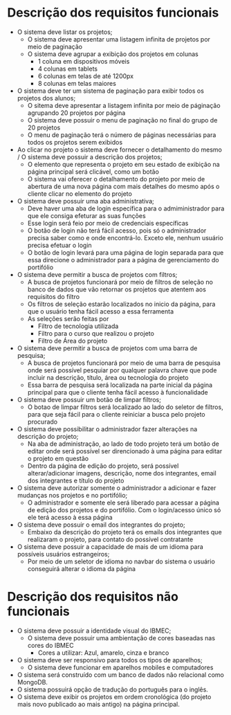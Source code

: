 # Descrição dos requisitos funcionais
- O sistema deve listar os projetos;
    - O sistema deve apresentar uma listagem infinita de projetos por meio de paginação
    - O sistema deve agrupar a exibição dos projetos em colunas
        - 1 coluna em dispositivos móveis
        - 4 colunas em tablets
        - 6 colunas em telas de até 1200px
        - 8 colunas em telas maiores
- O sistema deve ter um sistema de paginação para exibir todos os projetos dos alunos;
    - O sitema deve apresentar a listagem infinita por meio de páginação agrupando 20 projetos por página
    - O sistema deve possuir o menu de paginação no final do grupo de 20 projetos
    - O menu de paginação terá o número de páginas necessárias para todos os projetos serem exibidos
- Ao clicar no projeto o sistema deve fornecer o detalhamento do mesmo / O sistema deve possuir a descrição dos projetos;
    - O elemento que representa o projeto em seu estado de exibição na página principal será clicável, como um botão
    - O sistema vai oferecer o detalhamento do projeto por meio de abertura de uma nova página com mais detalhes do mesmo após o cliente clicar no elemento do projeto
- O sistema deve possuir uma aba administrativa;
    - Deve haver uma aba de login específica para o admiministrador para que ele consiga efeturar as suas funções
    - Esse login será feio por meio de credenciais específicas
    - O botão de login não terá fácil acesso, pois só o administrador precisa saber como e onde encontrá-lo. Exceto ele, nenhum usuário precisa efetuar o login
    - O botão de login levará para uma página de login separada para que essa direcione o administrador para a página de gerenciamento do portifólio
- O sistema deve permitir a busca de projetos com filtros;
    - A busca de projetos funcionará por meio de filtros de seleção no banco de dados que vão retornar os projetos que atentem aos requisitos do filtro
    - Os filtros de seleção estarão localizados no inicio da página, para que o usuário tenha fácil acesso a essa ferramenta
    - As seleções serão feitas por
        - Filtro de tecnologia utilizada
        - Filtro para o curso que realizou o projeto
        - Filtro de Área do projeto
- O sistema deve permitir a busca de projetos com uma barra de pesquisa;
    - A busca de projetos funcionará por meio de uma barra de pesquisa onde será possível pesquiar por qualquer palavra chave que pode incluir na descrição, título, área ou tecnologia do projeto
    - Essa barra de pesquisa será localizada na parte inicial da página principal para que o cliente tenha fácil acesso à funcionalidade
- O sistema deve possuir um botão de limpar filtros;
    - O botao de limpar filtros será localizado ao lado do seletor de filtros, para que seja fácil para o cliente reiniciar a busca pelo projeto procurado
- O sistema deve possibilitar o administrador fazer alterações na descrição do projeto;
    - Na aba de administração, ao lado de todo projeto terá um botão de editar onde será possível ser direncionado à uma página para editar o projeto em questão
    - Dentro da página de edição do projeto, será possível alterar/adicionar imagens, descrição, nome dos integrantes, email dos integrantes e título do projeto
- O sistema deve autorizar somente o administrador a adicionar e fazer mudanças nos projetos e no portifólio;
    - O administrador e somente ele será liberado para acessar a página de edição dos projetos e do portifólio. Com o login/acesso único só ele terá acesso à essa página
- O sistema deve possuir o email dos integrantes do projeto;
    - Embaixo da descrição do projeto terá os emails dos integrantes que realizaram o projeto, para contato do possível contratante
- O sistema deve possuir a capacidade de mais de um idioma para possíveis usuários estrangeiros;
    - Por meio de um seletor de idioma no navbar do sistema o usuário conseguirá alterar o idioma da página

# Descrição dos requisitos não funcionais
- O sistema deve possuir a identidade visual do IBMEC;
    - O sistema deve possuir uma ambientação de cores baseadas nas cores do IBMEC
        - Cores a utilizar: Azul, amarelo, cinza e branco
- O sistema deve ser responsivo para todos os tipos de aparelhos;
    - O sistema deve funcionar em aparelhos mobiles e computadores
- O sistema será construído com um banco de dados não relacional como MongoDB.
- O sistema possuirá opção de tradução do português para o inglês.
- O sistema deve exibir os projetos em ordem cronológica (do projeto mais novo publicado ao mais antigo) na página principal.
